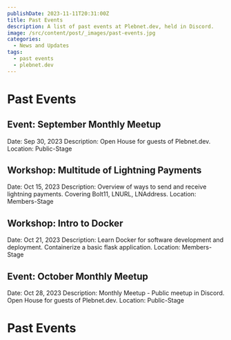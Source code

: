 ```yaml
---
publishDate: 2023-11-11T20:31:00Z
title: Past Events
description: A list of past events at Plebnet.dev, held in Discord.
image: /src/content/post/_images/past-events.jpg
categories:
  - News and Updates
tags:
  - past events
  - plebnet.dev
---
```


# Past Events

## Event: September Monthly Meetup
Date: Sep 30, 2023
Description: Open House for guests of Plebnet.dev.
Location: Public-Stage

## Workshop: Multitude of Lightning Payments
Date: Oct 15, 2023
Description: Overview of ways to send and receive lightning payments. Covering Bolt11, LNURL, LNAddress.
Location: Members-Stage

## Workshop: Intro to Docker
Date: Oct 21, 2023
Description: Learn Docker for software development and deployment. Containerize a basic flask application.
Location: Members-Stage

## Event: October Monthly Meetup
Date: Oct 28, 2023
Description: Monthly Meetup - Public meetup in Discord. Open House for guests of Plebnet.dev.
Location: Public-Stage


<!-- PAST EVENTS -->
# Past Events

